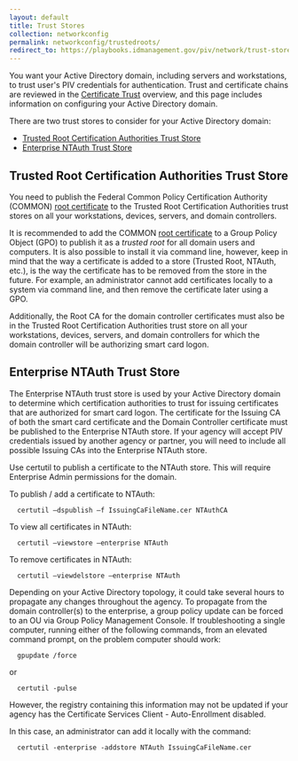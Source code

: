 ```yaml
---
layout: default
title: Trust Stores
collection: networkconfig
permalink: networkconfig/trustedroots/
redirect_to: https://playbooks.idmanagement.gov/piv/network/trust-stores/
---
```


You want your Active Directory domain, including servers and workstations, to trust user's PIV credentials for authentication.  Trust and certificate chains are reviewed in the [Certificate Trust](../../pivcertchains) overview, and this page includes information on configuring your Active Directory domain.

There are two trust stores to consider for your Active Directory domain:

- [Trusted Root Certification Authorities Trust Store](#trusted-root-certification-authorities-trust-store)
- [Enterprise NTAuth Trust Store](#enterprise-ntauth-trust-store)

##  Trusted Root Certification Authorities Trust Store
You need to publish the Federal Common Policy Certification Authority (COMMON) [root certificate]({{site.baseurl}}/pivcertchains/#download-root-and-intermediate-certificates) to the Trusted Root Certification Authorities trust stores on all your workstations, devices, servers, and domain controllers.   

It is recommended to add the COMMON [root certificate]({{site.baseurl}}/pivcertchains/#download-root-and-intermediate-certificates) to a Group Policy Object (GPO) to publish it as a _trusted root_ for all domain users and computers.  It is also possible to install it via command line, however, keep in mind that the way a certificate is added to a store (Trusted Root, NTAuth, etc.), is the way the certificate has to be removed from the store in the future.  For example, an administrator cannot add certificates locally to a system via command line, and then remove the certificate later using a GPO.

Additionally, the Root CA for the domain controller certificates must also be in the Trusted Root Certification Authorities trust store on all your workstations, devices, servers, and domain controllers for which the domain controller will be authorizing smart card logon.

## Enterprise NTAuth Trust Store
The Enterprise NTAuth trust store is used by your Active Directory domain to determine which certification authorities to trust for issuing certificates that are authorized for smart card logon.  The certificate for the Issuing CA of both the smart card certificate and the Domain Controller certificate must be published to the Enterprise NTAuth store.  If your agency will accept PIV credentials issued by another agency or partner, you will need to include all possible Issuing CAs into the Enterprise NTAuth store.

Use certutil to publish a certificate to the NTAuth store.  This will require Enterprise Admin permissions for the domain. 

To publish / add a certificate to NTAuth:


```
  certutil –dspublish –f IssuingCaFileName.cer NTAuthCA
```

To view all certificates in NTAuth:  

```
  certutil –viewstore –enterprise NTAuth
```

To remove certificates in NTAuth:  

```
  certutil –viewdelstore –enterprise NTAuth
```

Depending on your Active Directory topology, it could take several hours to propagate any changes throughout the agency. To propagate from the domain controller(s) to the enterprise, a group policy update can be forced to an OU via Group Policy Management Console.  If troubleshooting a single computer, running either of the following commands, from an elevated command prompt, on the problem computer should work: 

```
  gpupdate /force
```

or

```
  certutil -pulse
```

However, the registry containing this information may not be updated if your agency has the Certificate Services Client - Auto-Enrollment disabled.

In this case, an administrator can add it locally with the command:

```
  certutil -enterprise -addstore NTAuth IssuingCaFileName.cer
```

